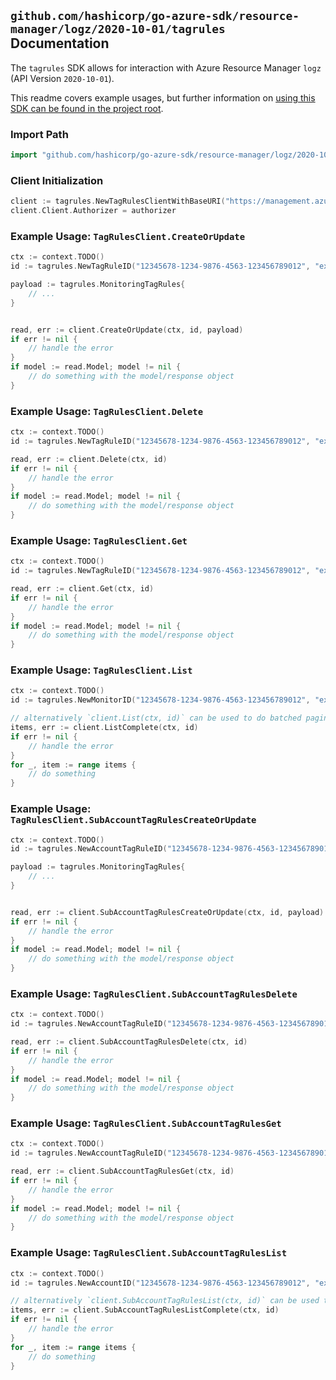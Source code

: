 
## `github.com/hashicorp/go-azure-sdk/resource-manager/logz/2020-10-01/tagrules` Documentation

The `tagrules` SDK allows for interaction with Azure Resource Manager `logz` (API Version `2020-10-01`).

This readme covers example usages, but further information on [using this SDK can be found in the project root](https://github.com/hashicorp/go-azure-sdk/tree/main/docs).

### Import Path

```go
import "github.com/hashicorp/go-azure-sdk/resource-manager/logz/2020-10-01/tagrules"
```


### Client Initialization

```go
client := tagrules.NewTagRulesClientWithBaseURI("https://management.azure.com")
client.Client.Authorizer = authorizer
```


### Example Usage: `TagRulesClient.CreateOrUpdate`

```go
ctx := context.TODO()
id := tagrules.NewTagRuleID("12345678-1234-9876-4563-123456789012", "example-resource-group", "monitorName", "tagRuleName")

payload := tagrules.MonitoringTagRules{
	// ...
}


read, err := client.CreateOrUpdate(ctx, id, payload)
if err != nil {
	// handle the error
}
if model := read.Model; model != nil {
	// do something with the model/response object
}
```


### Example Usage: `TagRulesClient.Delete`

```go
ctx := context.TODO()
id := tagrules.NewTagRuleID("12345678-1234-9876-4563-123456789012", "example-resource-group", "monitorName", "tagRuleName")

read, err := client.Delete(ctx, id)
if err != nil {
	// handle the error
}
if model := read.Model; model != nil {
	// do something with the model/response object
}
```


### Example Usage: `TagRulesClient.Get`

```go
ctx := context.TODO()
id := tagrules.NewTagRuleID("12345678-1234-9876-4563-123456789012", "example-resource-group", "monitorName", "tagRuleName")

read, err := client.Get(ctx, id)
if err != nil {
	// handle the error
}
if model := read.Model; model != nil {
	// do something with the model/response object
}
```


### Example Usage: `TagRulesClient.List`

```go
ctx := context.TODO()
id := tagrules.NewMonitorID("12345678-1234-9876-4563-123456789012", "example-resource-group", "monitorName")

// alternatively `client.List(ctx, id)` can be used to do batched pagination
items, err := client.ListComplete(ctx, id)
if err != nil {
	// handle the error
}
for _, item := range items {
	// do something
}
```


### Example Usage: `TagRulesClient.SubAccountTagRulesCreateOrUpdate`

```go
ctx := context.TODO()
id := tagrules.NewAccountTagRuleID("12345678-1234-9876-4563-123456789012", "example-resource-group", "monitorName", "accountName", "tagRuleName")

payload := tagrules.MonitoringTagRules{
	// ...
}


read, err := client.SubAccountTagRulesCreateOrUpdate(ctx, id, payload)
if err != nil {
	// handle the error
}
if model := read.Model; model != nil {
	// do something with the model/response object
}
```


### Example Usage: `TagRulesClient.SubAccountTagRulesDelete`

```go
ctx := context.TODO()
id := tagrules.NewAccountTagRuleID("12345678-1234-9876-4563-123456789012", "example-resource-group", "monitorName", "accountName", "tagRuleName")

read, err := client.SubAccountTagRulesDelete(ctx, id)
if err != nil {
	// handle the error
}
if model := read.Model; model != nil {
	// do something with the model/response object
}
```


### Example Usage: `TagRulesClient.SubAccountTagRulesGet`

```go
ctx := context.TODO()
id := tagrules.NewAccountTagRuleID("12345678-1234-9876-4563-123456789012", "example-resource-group", "monitorName", "accountName", "tagRuleName")

read, err := client.SubAccountTagRulesGet(ctx, id)
if err != nil {
	// handle the error
}
if model := read.Model; model != nil {
	// do something with the model/response object
}
```


### Example Usage: `TagRulesClient.SubAccountTagRulesList`

```go
ctx := context.TODO()
id := tagrules.NewAccountID("12345678-1234-9876-4563-123456789012", "example-resource-group", "monitorName", "accountName")

// alternatively `client.SubAccountTagRulesList(ctx, id)` can be used to do batched pagination
items, err := client.SubAccountTagRulesListComplete(ctx, id)
if err != nil {
	// handle the error
}
for _, item := range items {
	// do something
}
```
